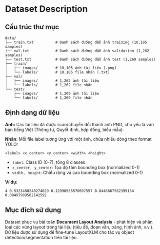 # Dataset Description

## Cấu trúc thư mục
```
data/
├── train.txt          # Danh sách đường dẫn ảnh training (10,105 samples)
├── val.txt            # Danh sách đường dẫn ảnh validation (1,262 samples)
├── test.txt           # Danh sách đường dẫn ảnh test (1,269 samples)
├── train/
│   ├── images/        # 10,105 ảnh tài liệu (.png)
│   └── labels/        # 10,105 file nhãn (.txt)
├── val/
│   ├── images/        # 1,262 ảnh tài liệu
│   └── labels/        # 1,262 file nhãn
└── test/
    ├── images/        # 1,269 ảnh tài liệu
    └── labels/        # 1,269 file nhãn
```

## Định dạng dữ liệu

**Ảnh:** Các tài liệu đã được scan/chuyển đổi thành ảnh PNG, chủ yếu là văn bản tiếng Việt (Thông tư, Quyết định, hợp đồng, biểu mẫu).

**Nhãn:** Mỗi file label tương ứng với một ảnh, chứa nhiều dòng theo format YOLO:
```
<label> <x_center> <y_center> <width> <height>
```
- `label`: Class ID (0-7), tổng 8 classes
- `x_center, y_center`: Tọa độ tâm bounding box (normalized 0-1)
- `width, height`: Chiều rộng và cao bounding box (normalized 0-1)

**Ví dụ:**
```
4 0.5323488248274629 0.12990555570697557 0.8446667562395134 0.08497909582142592
```

## Mục đích sử dụng
Dataset phục vụ bài toán **Document Layout Analysis** - phát hiện và phân loại các vùng layout trong tài liệu (tiêu đề, đoạn văn, bảng, hình ảnh, v.v.). Dữ liệu được sử dụng để fine-tune LayoutXLM cho tác vụ object detection/segmentation trên tài liệu.
